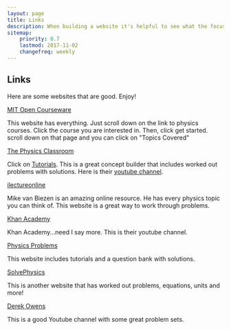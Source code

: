```yaml
---
layout: page
title: Links
description: When building a website it's helpful to see what the focus of your site is. This page is an example of how to show a website's focus.
sitemap:
    priority: 0.7
    lastmod: 2017-11-02
    changefreq: weekly
---
```

## Links
<p>Here are some websites that are good. Enjoy!</p>

<div class="box">
    <p><a href="https://ocw.mit.edu/courses/physics/">MIT Open Courseware</a> </p>
    <p>This website has everything. Just scroll down on the link to physics courses. Click the course you are interested in. Then, click get started. scroll down on that page and you can click on "Topics Covered"</p>       
</div>


<div class="box">
    <p><a href="http://www.physicsclassroom.com/">The Physics Classroom</a> </p>
    <p>Click on <a href="http://www.physicsclassroom.com/class">Tutorials</a>. This is a great concept builder that includes worked out problems with solutions.
        Here is their <a href="https://www.youtube.com/user/physicsclassroomLIVE/playlists">youtube channel</a>.</p>   
</div>

<div class="box">
    <p><a href="http://www.ilectureonline.com/lectures/subject/PHYSICS">ilectureonline</a> </p>
    <p>Mike van Biezen is an amazing online resource. He has every physics topic you can think of. This website is a great way to work through problems.</p>
</div>


<div class="box">
    <p><a href="https://www.youtube.com/user/khanacademy/playlists?view=50&shelf_id=2&sort=dd">Khan Academy</a> </p>
    <p>Khan Academy...need I say more. This is their youtube channel.</p>
        
</div>

<div class="box">
    <p><a href="http://problemsphysics.com/">Physics Problems</a> </p>
    <p>This website includes tutorials and a question bank with solutions.</p>  
</div>

<div class="box">
    <p><a href="http://www.solvephysics.com/problems.shtml">SolvePhysics</a> </p>
    <p>This is another website that has worked out problems, equations, units and more!</p>        
</div>

<div class="box">
    <p><a href="https://www.youtube.com/user/derekowens/playlists?sort=dd&view=50&shelf_id=9">Derek Owens</a> </p>
    <p>This is a good Youtube channel with some great problem sets.</p>
        
</div>



